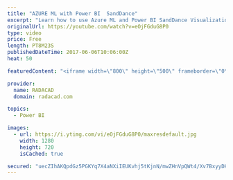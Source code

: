 ```yaml
---
title: "AZURE ML with Power BI  SandDance"
excerpt: "Learn how to use Azure ML and Power BI SandDance Visualization"
originalUrl: https://youtube.com/watch?v=eOjFGduG8P0
type: video
price: Free
length: PT8M23S
publishedDateTime: 2017-06-06T10:06:00Z
heat: 50

featuredContent: "<iframe width=\"800\" height=\"500\" frameborder=\"0\" src=\"https://www.youtube.com/embed/eOjFGduG8P0\" allow=\"accelerometer; autoplay; encrypted-media; gyroscope; picture-in-picture\" allowfullscreen></iframe>"

provider:
  name: RADACAD
  domain: radacad.com

topics:
  - Power BI

images:
  - url: https://i.ytimg.com/vi/eOjFGduG8P0/maxresdefault.jpg
    width: 1280
    height: 720
    isCached: true

secured: "uecZIhAKQpdGz5PGKYq7X4aNXiIEUKvhj5tKjnN/mwZHnVpQWt4/Xv7BxyyDHZSkgog+I2sYPbCRRzfupaPE1NmYtc+enWMbCMoht6sWHk/EPhjVEgWetIYGMNL60R68OrvCt0OADTKYgZcpHMzzsH5Su7ogNEz/Lg6FGJiVM3/b7toRlUt//MgKmQLhrrpC+ps4AnSwQZN/l4slGvLYkBsoNhtj6UjFECV5G2R1c9NLxNPkE0e19UhIj7t4cPHlncql70cmlsFiIWM0UEZ/EyFKxkZCIJ0GLKk72rwknzHaDv0DvxUC5uzzXoyrJcNASTwCedjZujqp1ATcGO+rIqAv1xsghAkqlKZNLXzOtFMoP3dJ1R80d6QUWmzMDiRAbPAaFOu6FPYki5jpC0iu1/t87lYSaq7qhyJbdlc+rpc=;f0IRl7e9WMCOwSilDsRLrQ=="
---
```


